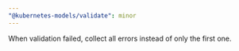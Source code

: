 ```yaml
---
"@kubernetes-models/validate": minor
---
```


When validation failed, collect all errors instead of only the first one.
